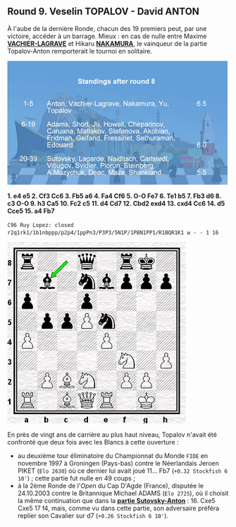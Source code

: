 ## Round 9. Veselin TOPALOV - David ANTON

&Agrave; l'aube de la dernière Ronde, chacun des 19 premiers peut, par une victoire, accéder à un barrage. Mieux : en cas de nulle entre Maxime [**VACHIER-LAGRAVE**][1] et Hikaru [**NAKAMURA**][2], le vainqueur de la partie Topalov-Anton remporterait le tournoi en solitaire.

![](Standings_R08.png)

**1. e4 e5 2. Cf3 Cc6 3. Fb5 a6 4. Fa4 Cf6 5. O-O Fe7 6. Te1 b5 7. Fb3 d6 8. c3 O-O 9. h3 Ca5 10. Fc2 c5 11. d4 Cd7 12. Cbd2 exd4 13. cxd4 Cc6 14. d5 Cce5 15. a4 Fb7**

`C96 Ruy Lopez: closed`  
`r2q1rk1/1b1nbppp/p2p4/1ppPn3/P3P3/5N1P/1PBN1PP1/R1BQR1K1 w - - 1 16`

![](Diag_00.png)

En près de vingt ans de carrière au plus haut niveau, Topalov n'avait été confronté que deux fois avec les Blancs à cette ouverture :

* au deuxième tour éliminatoire du Championnat du Monde `FIDE` en novembre 1997 à Groningen (Pays-bas) contre le Néerlandais Jeroen PIKET (`Elo 2630`) où ce dernier lui avait joué 11... Fb7 (`+0.32 Stockfish 6 10'`) ; cette partie fut nulle en 49 coups ;  
* à la 2ème Ronde de l'*Open* du Cap D'Agde (France), disputée le 24.10.2003 contre le Britannique Michael ADAMS (`Elo 2725`), où il choisit la même continuation que dans la [**partie Sutovsky-Anton**][3] : 16. Cxe5 Cxe5 17 f4, mais, comme vu dans cette partie, son adversaire préféra replier son Cavalier sur d7 (`+0.26 Stockfish 6 10'`).


[1]: https://fr.wikipedia.org/wiki/Maxime_Vachier-Lagrave
[2]: https://en.wikipedia.org/wiki/Hikaru_Nakamura
[3]: https://bobjr-1.github.io/ChessAdventures/Gibraltar_2017/Sutovsky.html
